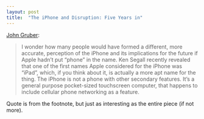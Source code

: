 ```yaml
---
layout: post
title:  "The iPhone and Disruption: Five Years in"
---
```


[John Gruber](http://daringfireball.net/2012/07/iphone_disruption_five_years_in):

> I wonder how many people would have formed a different, more accurate, perception of the iPhone and its implications for the future if Apple hadn’t put “phone” in the name. Ken Segall recently revealed that one of the first names Apple considered for the iPhone was “iPad”, which, if you think about it, is actually a more apt name for the thing. The iPhone is not a phone with other secondary features. It’s a general purpose pocket-sized touchscreen computer, that happens to include cellular phone networking as a feature.

Quote is from the footnote, but just as interesting as the entire piece (if not more).
